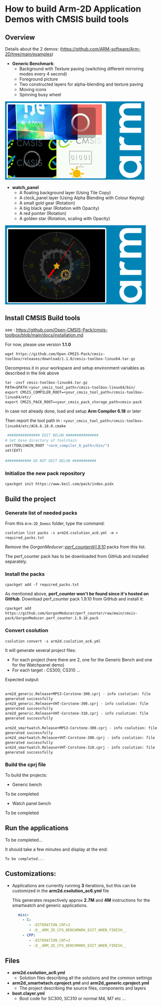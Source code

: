 # How to build Arm-2D Application Demos with CMSIS build tools



## Overview

Details about the 2 demos:
(https://github.com/ARM-software/Arm-2D/tree/main/examples)


- **Generic Benchmark**:
  - Background with Texture paving (switching different mirroring modes every 4 second)
  - Foreground picture
  - Two constructed layers for alpha-blending and texture paving
  - Moving icons
  - Spinning busy wheel


![Generic](../documentation/pictures/benchmark.png)

- **watch_panel**
  - A floating background layer (Using Tile Copy)
  - A clock_panel layer (Using Alpha Blending with Colour Keying)
  - A small gold gear (Rotation)
  - A big black gear (Rotation with Opacity)
  - A red pointer (Rotation)
  - A golden star (Rotation, scaling with Opacity)

![Watchpanel](../documentation/pictures/watch-panel.png)





## Install CMSIS Build tools

see : https://github.com/Open-CMSIS-Pack/cmsis-toolbox/blob/main/docs/installation.md

For now, please use version **1.1.0**


```
wget https://github.com/Open-CMSIS-Pack/cmsis-toolbox/releases/download/1.1.0/cmsis-toolbox-linux64.tar.gz
```

Decompress it in your workspace and setup environment variables as described in the link above

```
tar -zxvf cmsis-toolbox-linux64.tar.gz
PATH=$PATH:<your_cmsis_tool_path>/cmsis-toolbox-linux64/bin/
export CMSIS_COMPILER_ROOT=<your_cmsis_tool_path>/cmsis-toolbox-linux64/etc/
export CMSIS_PACK_ROOT=<your_cmsis_pack_storage_path>cmsis-pack
```

In case not already done, load and setup **Arm Compiler 6.18** or later

Then report the tool path in : `<your_cmsis_tool_path>/cmsis-toolbox-linux64/etc/AC6.6.18.0.cmake`

```makefile
 ############### EDIT BELOW ###############
# Set base directory of toolchain
set(TOOLCHAIN_ROOT "<arm_compiler_6_path>/bin/")
set(EXT)

############ DO NOT EDIT BELOW ###########
```


### Initialize the new pack repository

```
cpackget init https://www.keil.com/pack/index.pidx
```


## Build the project

### Generate list of needed packs

From this `Arm-2D_Demos` folder, type the command:

```
csolution list packs -s arm2d.csolution_ac6.yml -m > required_packs.txt
```

Remove the *GorgonMeducer::perf_counter@1.9.10* packs from this list.

The perf_counter pack has to be downloaded from GitHub and installed separately.


### Install the packs

```
cpackget add -f required_packs.txt
```

As mentioned above, **perf_counter won't be found since it's hosted on GitHub**.
Download perf_counter pack 1.9.10 from GitHub and install it:

```
cpackget add https://github.com/GorgonMeducer/perf_counter/raw/main/cmsis-pack/GorgonMeducer.perf_counter.1.9.10.pack
```


### Convert csolution

```
csolution convert -s arm2d.csolution_ac6.yml
```

It will generate several project files:

* For each project (here there are 2, one for the Generic Bench and one for the Watchpanel demo)
* For each target : CS300, CS310 ...

Expected output:

```

arm2d_generic.Release+MPS3-Corstone-300.cprj - info csolution: file generated successfully
arm2d_generic.Release+VHT-Corstone-300.cprj - info csolution: file generated successfully
arm2d_generic.Release+VHT-Corstone-310.cprj - info csolution: file generated successfully

arm2d_smartwatch.Release+MPS3-Corstone-300.cprj - info csolution: file generated successfully
arm2d_smartwatch.Release+VHT-Corstone-300.cprj - info csolution: file generated successfully
arm2d_smartwatch.Release+VHT-Corstone-310.cprj - info csolution: file generated successfully
```

### Build the cprj file

To build the projects:

 - Generic bench

To be completed


 - Watch panel bench

To be completed



## Run the applications

To be completed...

It should take a few minutes and display at the end:

```
To be completed...

```



## Customizations:

- Applications are currently running **3** iterations, but this can be customized in the **arm2d.csolution_ac6.yml** file

  This generates respectively approx **2.7M** and **4M** instructions for the smartwatch and generic applications.


```yaml
      misc:
        - C:
           - -DITERATION_CNT=3
           - -D__ARM_2D_CFG_BENCHMARK_EXIT_WHEN_FINISH__
        - CPP:
           - -DITERATION_CNT=3
           - -D__ARM_2D_CFG_BENCHMARK_EXIT_WHEN_FINISH__

```



## Files

* **arm2d.csolution_ac6.yml**
  * Solution files describing all the solutions and the common settings
* **arm2d_smartwtach.cproject.yml** and **arm2d_generic.cproject.yml**
  * The project describing the source files, components and layers
* **boot.clayer.yml**
  * Boot code for SC300, SC310 or normal M4, M7 etc ...